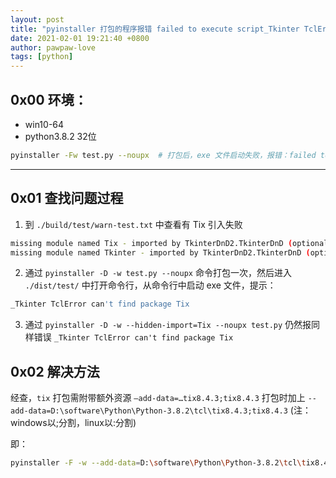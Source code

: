 ```yaml
---
layout: post
title: "pyinstaller 打包的程序报错 failed to execute script_Tkinter TclError can't find package Tix"
date: 2021-02-01 19:21:40 +0800
author: pawpaw-love
tags: [python]
---
```


## 0x00 环境： 

- win10-64
- python3.8.2 32位  

```sh
pyinstaller -Fw test.py --noupx  # 打包后，exe 文件启动失败，报错：failed to execute script
```

-------------

## 0x01 查找问题过程  

1. 到 `./build/test/warn-test.txt` 中查看有 Tix 引入失败  
```sh
missing module named Tix - imported by TkinterDnD2.TkinterDnD (optional)
missing module named Tkinter - imported by TkinterDnD2.TkinterDnD (optional)
```  
2. 通过 `pyinstaller -D -w test.py --noupx` 命令打包一次，然后进入 `./dist/test/` 中打开命令行，从命令行中启动 exe 文件，提示：  
```sh
_Tkinter TclError can't find package Tix
```
3. 通过 `pyinstaller -D -w --hidden-import=Tix --noupx test.py` 仍然报同样错误 `_Tkinter TclError can't find package Tix`

## 0x02 解决方法  
经查，`tix` 打包需附带额外资源 `–add-data=…tix8.4.3;tix8.4.3`
打包时加上 `--add-data=D:\software\Python\Python-3.8.2\tcl\tix8.4.3;tix8.4.3` (注：windows以;分割，linux以:分割)

即：

```sh
pyinstaller -F -w --add-data=D:\software\Python\Python-3.8.2\tcl\tix8.4.3;tix8.4.3 test.py
```
